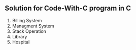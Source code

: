 ## Solution for Code-With-C program in C 

1. Billing System
2. Managment System
3. Stack Operation
4. Library
5. Hospital 
